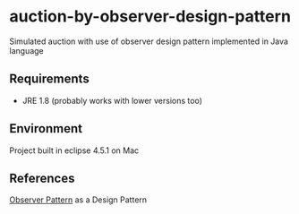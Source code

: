# auction-by-observer-design-pattern
Simulated auction with use of observer design pattern implemented in Java language

## Requirements
- JRE 1.8 (probably works with lower versions too)

## Environment
Project built in eclipse 4.5.1 on Mac

## References
[Observer Pattern](http://www.tutorialspoint.com/design_pattern/observer_pattern.htm) as a Design Pattern
